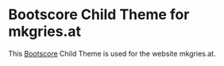 # Bootscore Child Theme for mkgries.at

This [Bootscore](https://github.com/bootscore/bootscore) Child Theme is used for the website mkgries.at.